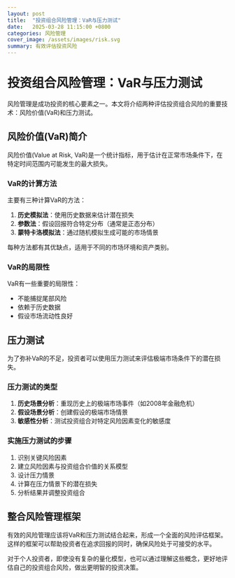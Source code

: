 ```yaml
---
layout: post
title:  "投资组合风险管理：VaR与压力测试"
date:   2025-03-28 11:15:00 +0800
categories: 风险管理
cover_image: /assets/images/risk.svg
summary: 有效评估投资风险
---
```


# 投资组合风险管理：VaR与压力测试

风险管理是成功投资的核心要素之一。本文将介绍两种评估投资组合风险的重要技术：风险价值(VaR)和压力测试。

## 风险价值(VaR)简介

风险价值(Value at Risk, VaR)是一个统计指标，用于估计在正常市场条件下，在特定时间范围内可能发生的最大损失。

### VaR的计算方法

主要有三种计算VaR的方法：

1. **历史模拟法**：使用历史数据来估计潜在损失
2. **参数法**：假设回报符合特定分布（通常是正态分布）
3. **蒙特卡洛模拟法**：通过随机模拟生成可能的市场情景

每种方法都有其优缺点，适用于不同的市场环境和资产类别。

### VaR的局限性

VaR有一些重要的局限性：
- 不能捕捉尾部风险
- 依赖于历史数据
- 假设市场流动性良好

## 压力测试

为了弥补VaR的不足，投资者可以使用压力测试来评估极端市场条件下的潜在损失。

### 压力测试的类型

1. **历史场景分析**：重现历史上的极端市场事件（如2008年金融危机）
2. **假设场景分析**：创建假设的极端市场情景
3. **敏感性分析**：测试投资组合对特定风险因素变化的敏感度

### 实施压力测试的步骤

1. 识别关键风险因素
2. 建立风险因素与投资组合价值的关系模型
3. 设计压力情景
4. 计算在压力情景下的潜在损失
5. 分析结果并调整投资组合

## 整合风险管理框架

有效的风险管理应该将VaR和压力测试结合起来，形成一个全面的风险评估框架。这样的框架可以帮助投资者在追求回报的同时，确保风险处于可接受的水平。

对于个人投资者，即使没有复杂的量化模型，也可以通过理解这些概念，更好地评估自己的投资组合风险，做出更明智的投资决策。 